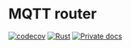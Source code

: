 # MQTT router

[![codecov](https://codecov.io/gh/dmweis/mqtt-router/branch/main/graph/badge.svg)](https://codecov.io/gh/dmweis/mqtt-router)
[![Rust](https://github.com/dmweis/mqtt-router/workflows/Rust/badge.svg)](https://github.com/dmweis/mqtt-router/actions)
[![Private docs](https://github.com/dmweis/mqtt-router/workflows/Deploy%20Docs%20to%20GitHub%20Pages/badge.svg)](https://davidweis.dev/mqtt-router/mqtt-router/index.html)
